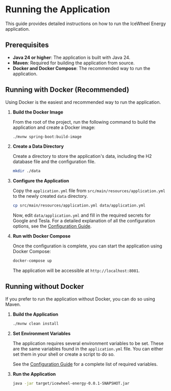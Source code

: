 # Running the Application

This guide provides detailed instructions on how to run the IceWheel Energy application.

## Prerequisites

* **Java 24 or higher**: The application is built with Java 24.
* **Maven**: Required for building the application from source.
* **Docker and Docker Compose**: The recommended way to run the application.

## Running with Docker (Recommended)

Using Docker is the easiest and recommended way to run the application.

1. **Build the Docker Image**

   From the root of the project, run the following command to build the application and create a Docker image:

   ```bash
   ./mvnw spring-boot:build-image
   ```

2. **Create a Data Directory**

   Create a directory to store the application's data, including the H2 database file and the configuration file.

   ```bash
   mkdir ./data
   ```

3. **Configure the Application**

   Copy the `application.yml` file from `src/main/resources/application.yml` to the newly created `data` directory.

   ```bash
   cp src/main/resources/application.yml data/application.yml
   ```

   Now, edit `data/application.yml` and fill in the required secrets for Google and Tesla. For a detailed explanation of
   all the configuration options, see the [Configuration Guide](./docs/getting-started/configuration.md).

4. **Run with Docker Compose**

   Once the configuration is complete, you can start the application using Docker Compose:

   ```bash
   docker-compose up
   ```

   The application will be accessible at `http://localhost:8081`.

## Running without Docker

If you prefer to run the application without Docker, you can do so using Maven.

1. **Build the Application**

   ```bash
   ./mvnw clean install
   ```

2. **Set Environment Variables**

   The application requires several environment variables to be set. These are the same variables found in the
   `application.yml` file. You can either set them in your shell or create a script to do so.

   See the [Configuration Guide](./docs/getting-started/configuration.md) for a complete list of required variables.

3. **Run the Application**

   ```bash
   java -jar target/icewheel-energy-0.0.1-SNAPSHOT.jar
   ```
